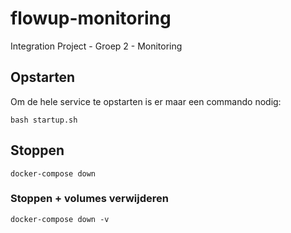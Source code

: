 # flowup-monitoring
Integration Project - Groep 2 - Monitoring

## Opstarten
Om de hele service te opstarten is er maar een commando nodig:
```
bash startup.sh
```
## Stoppen
```
docker-compose down
```
### Stoppen + volumes verwijderen
```
docker-compose down -v
```
